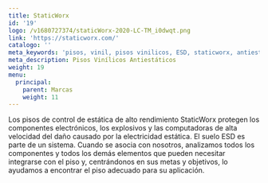 ```yaml
---
title: StaticWorx
id: '19'
logo: /v1680727374/staticWorx-2020-LC-TM_i0dwqt.png
link: 'https://staticworx.com/'
catalogo: ''
meta_keywords: 'pisos, vinil, pisos vinilicos, ESD, staticworx, antiestáticos'
meta_description: Pisos Vinílicos Antiestáticos
weight: 19
menu:
  principal:
    parent: Marcas
    weight: 11
---
```


Los pisos de control de estática de alto rendimiento StaticWorx protegen los componentes electrónicos, los explosivos y las computadoras de alta velocidad del daño causado por la electricidad estática. El suelo ESD es parte de un sistema. Cuando se asocia con nosotros, analizamos todos los componentes y todos los demás elementos que pueden necesitar integrarse con el piso y, centrándonos en sus metas y objetivos, lo ayudamos a encontrar el piso adecuado para su aplicación.
